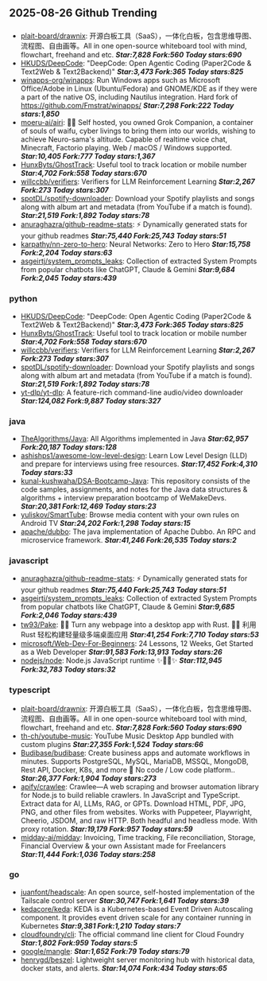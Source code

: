 ## 2025-08-26 Github Trending

### 
* [plait-board/drawnix](https://github.com/plait-board/drawnix): 开源白板工具（SaaS），一体化白板，包含思维导图、流程图、自由画等。All in one open-source whiteboard tool with mind, flowchart, freehand and etc. ***Star:7,828 Fork:560 Today stars:690***
* [HKUDS/DeepCode](https://github.com/HKUDS/DeepCode): "DeepCode: Open Agentic Coding (Paper2Code & Text2Web & Text2Backend)" ***Star:3,473 Fork:365 Today stars:825***
* [winapps-org/winapps](https://github.com/winapps-org/winapps): Run Windows apps such as Microsoft Office/Adobe in Linux (Ubuntu/Fedora) and GNOME/KDE as if they were a part of the native OS, including Nautilus integration. Hard fork of https://github.com/Fmstrat/winapps/ ***Star:7,298 Fork:222 Today stars:1,850***
* [moeru-ai/airi](https://github.com/moeru-ai/airi): 💖🧸 Self hosted, you owned Grok Companion, a container of souls of waifu, cyber livings to bring them into our worlds, wishing to achieve Neuro-sama's altitude. Capable of realtime voice chat, Minecraft, Factorio playing. Web / macOS / Windows supported. ***Star:10,405 Fork:777 Today stars:1,367***
* [HunxByts/GhostTrack](https://github.com/HunxByts/GhostTrack): Useful tool to track location or mobile number ***Star:4,702 Fork:558 Today stars:670***
* [willccbb/verifiers](https://github.com/willccbb/verifiers): Verifiers for LLM Reinforcement Learning ***Star:2,267 Fork:273 Today stars:307***
* [spotDL/spotify-downloader](https://github.com/spotDL/spotify-downloader): Download your Spotify playlists and songs along with album art and metadata (from YouTube if a match is found). ***Star:21,519 Fork:1,892 Today stars:78***
* [anuraghazra/github-readme-stats](https://github.com/anuraghazra/github-readme-stats): ⚡ Dynamically generated stats for your github readmes ***Star:75,440 Fork:25,743 Today stars:51***
* [karpathy/nn-zero-to-hero](https://github.com/karpathy/nn-zero-to-hero): Neural Networks: Zero to Hero ***Star:15,758 Fork:2,204 Today stars:63***
* [asgeirtj/system_prompts_leaks](https://github.com/asgeirtj/system_prompts_leaks): Collection of extracted System Prompts from popular chatbots like ChatGPT, Claude & Gemini ***Star:9,684 Fork:2,045 Today stars:439***

### python
* [HKUDS/DeepCode](https://github.com/HKUDS/DeepCode): "DeepCode: Open Agentic Coding (Paper2Code & Text2Web & Text2Backend)" ***Star:3,473 Fork:365 Today stars:825***
* [HunxByts/GhostTrack](https://github.com/HunxByts/GhostTrack): Useful tool to track location or mobile number ***Star:4,702 Fork:558 Today stars:670***
* [willccbb/verifiers](https://github.com/willccbb/verifiers): Verifiers for LLM Reinforcement Learning ***Star:2,267 Fork:273 Today stars:307***
* [spotDL/spotify-downloader](https://github.com/spotDL/spotify-downloader): Download your Spotify playlists and songs along with album art and metadata (from YouTube if a match is found). ***Star:21,519 Fork:1,892 Today stars:78***
* [yt-dlp/yt-dlp](https://github.com/yt-dlp/yt-dlp): A feature-rich command-line audio/video downloader ***Star:124,082 Fork:9,887 Today stars:327***

### java
* [TheAlgorithms/Java](https://github.com/TheAlgorithms/Java): All Algorithms implemented in Java ***Star:62,957 Fork:20,187 Today stars:128***
* [ashishps1/awesome-low-level-design](https://github.com/ashishps1/awesome-low-level-design): Learn Low Level Design (LLD) and prepare for interviews using free resources. ***Star:17,452 Fork:4,310 Today stars:33***
* [kunal-kushwaha/DSA-Bootcamp-Java](https://github.com/kunal-kushwaha/DSA-Bootcamp-Java): This repository consists of the code samples, assignments, and notes for the Java data structures & algorithms + interview preparation bootcamp of WeMakeDevs. ***Star:20,381 Fork:12,469 Today stars:23***
* [yuliskov/SmartTube](https://github.com/yuliskov/SmartTube): Browse media content with your own rules on Android TV ***Star:24,202 Fork:1,298 Today stars:15***
* [apache/dubbo](https://github.com/apache/dubbo): The java implementation of Apache Dubbo. An RPC and microservice framework. ***Star:41,246 Fork:26,535 Today stars:2***

### javascript
* [anuraghazra/github-readme-stats](https://github.com/anuraghazra/github-readme-stats): ⚡ Dynamically generated stats for your github readmes ***Star:75,440 Fork:25,743 Today stars:51***
* [asgeirtj/system_prompts_leaks](https://github.com/asgeirtj/system_prompts_leaks): Collection of extracted System Prompts from popular chatbots like ChatGPT, Claude & Gemini ***Star:9,685 Fork:2,046 Today stars:439***
* [tw93/Pake](https://github.com/tw93/Pake): 🤱🏻 Turn any webpage into a desktop app with Rust. 🤱🏻 利用 Rust 轻松构建轻量级多端桌面应用 ***Star:41,254 Fork:7,710 Today stars:53***
* [microsoft/Web-Dev-For-Beginners](https://github.com/microsoft/Web-Dev-For-Beginners): 24 Lessons, 12 Weeks, Get Started as a Web Developer ***Star:91,583 Fork:13,913 Today stars:26***
* [nodejs/node](https://github.com/nodejs/node): Node.js JavaScript runtime ✨🐢🚀✨ ***Star:112,945 Fork:32,783 Today stars:32***

### typescript
* [plait-board/drawnix](https://github.com/plait-board/drawnix): 开源白板工具（SaaS），一体化白板，包含思维导图、流程图、自由画等。All in one open-source whiteboard tool with mind, flowchart, freehand and etc. ***Star:7,828 Fork:560 Today stars:690***
* [th-ch/youtube-music](https://github.com/th-ch/youtube-music): YouTube Music Desktop App bundled with custom plugins ***Star:27,355 Fork:1,524 Today stars:66***
* [Budibase/budibase](https://github.com/Budibase/budibase): Create business apps and automate workflows in minutes. Supports PostgreSQL, MySQL, MariaDB, MSSQL, MongoDB, Rest API, Docker, K8s, and more 🚀 No code / Low code platform.. ***Star:26,377 Fork:1,904 Today stars:273***
* [apify/crawlee](https://github.com/apify/crawlee): Crawlee—A web scraping and browser automation library for Node.js to build reliable crawlers. In JavaScript and TypeScript. Extract data for AI, LLMs, RAG, or GPTs. Download HTML, PDF, JPG, PNG, and other files from websites. Works with Puppeteer, Playwright, Cheerio, JSDOM, and raw HTTP. Both headful and headless mode. With proxy rotation. ***Star:19,179 Fork:957 Today stars:59***
* [midday-ai/midday](https://github.com/midday-ai/midday): Invoicing, Time tracking, File reconciliation, Storage, Financial Overview & your own Assistant made for Freelancers ***Star:11,444 Fork:1,036 Today stars:258***

### go
* [juanfont/headscale](https://github.com/juanfont/headscale): An open source, self-hosted implementation of the Tailscale control server ***Star:30,747 Fork:1,641 Today stars:39***
* [kedacore/keda](https://github.com/kedacore/keda): KEDA is a Kubernetes-based Event Driven Autoscaling component. It provides event driven scale for any container running in Kubernetes ***Star:9,381 Fork:1,210 Today stars:7***
* [cloudfoundry/cli](https://github.com/cloudfoundry/cli): The official command line client for Cloud Foundry ***Star:1,802 Fork:959 Today stars:5***
* [google/mangle](https://github.com/google/mangle):  ***Star:1,652 Fork:79 Today stars:79***
* [henrygd/beszel](https://github.com/henrygd/beszel): Lightweight server monitoring hub with historical data, docker stats, and alerts. ***Star:14,074 Fork:434 Today stars:65***
